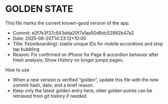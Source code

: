 # GOLDEN STATE

This file marks the current known-good version of the app.

- Commit: e3f7e3f37c643dda20f7a1aa50d6dc52892b47a2
- Date: 2025-08-20T14:23:12+10:00
- Title: fix(onboarding): stable unique IDs for mobile accordions and stop tap bubbling
- Reason: Fix confirmed on iPhone for Page 8 accordion behavior after fresh analysis; Show History no longer jumps pages.

How to use
- When a new version is verified “golden”, update this file with the new commit hash, date, and a brief reason.
- Keep only the latest golden entry here; older golden points can be retrieved from git history if needed.
